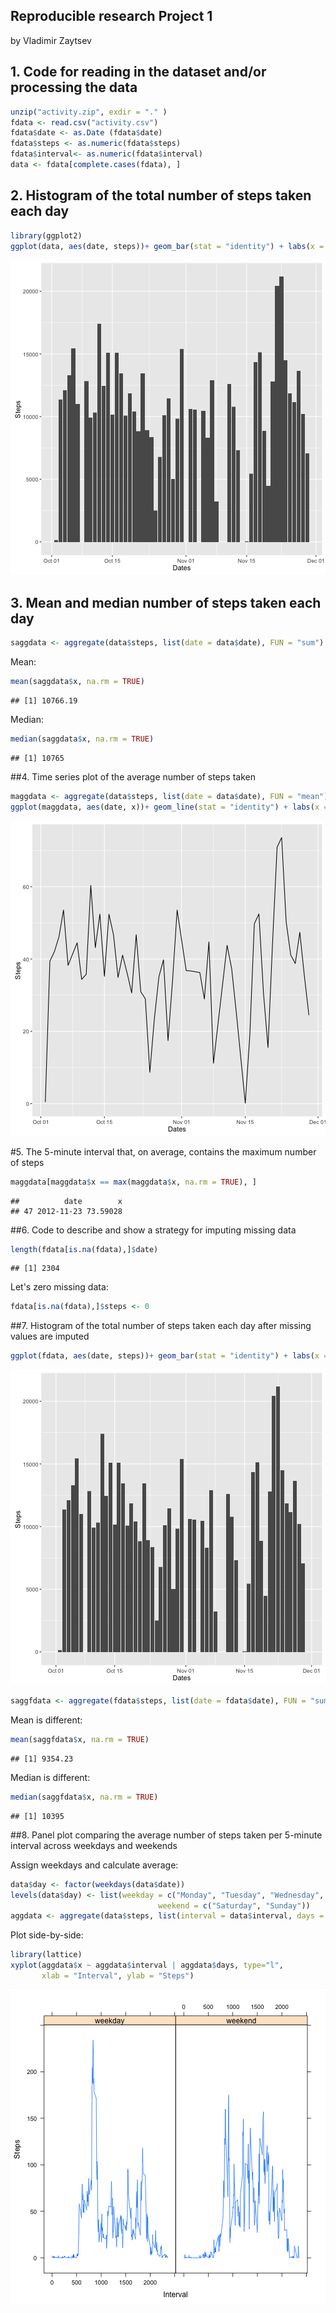 ## Reproducible research Project 1

by Vladimir Zaytsev

## 1. Code for reading in the dataset and/or processing the data

```r
unzip("activity.zip", exdir = "." )
fdata <- read.csv("activity.csv")
fdata$date <- as.Date (fdata$date)
fdata$steps <- as.numeric(fdata$steps)
fdata$interval<- as.numeric(fdata$interval)
data <- fdata[complete.cases(fdata), ]
```


## 2. Histogram of the total number of steps taken each day


```r
library(ggplot2)
ggplot(data, aes(date, steps))+ geom_bar(stat = "identity") + labs(x = "Dates", y = "Steps")
```

![plot of chunk unnamed-chunk-2](figure/unnamed-chunk-2-1.png) 

## 3. Mean and median number of steps taken each day

```r
saggdata <- aggregate(data$steps, list(date = data$date), FUN = "sum")
```
Mean:

```r
mean(saggdata$x, na.rm = TRUE)
```

```
## [1] 10766.19
```
Median:

```r
median(saggdata$x, na.rm = TRUE)
```

```
## [1] 10765
```


##4. Time series plot of the average number of steps taken

```r
maggdata <- aggregate(data$steps, list(date = data$date), FUN = "mean")
ggplot(maggdata, aes(date, x))+ geom_line(stat = "identity") + labs(x = "Dates", y = "Steps")
```

![plot of chunk unnamed-chunk-6](figure/unnamed-chunk-6-1.png) 

#5. The 5-minute interval that, on average, contains the maximum number of steps


```r
maggdata[maggdata$x == max(maggdata$x, na.rm = TRUE), ]
```

```
##          date        x
## 47 2012-11-23 73.59028
```

##6. Code to describe and show a strategy for imputing missing data


```r
length(fdata[is.na(fdata),]$date)
```

```
## [1] 2304
```

Let's zero missing data:


```r
fdata[is.na(fdata),]$steps <- 0
```

##7. Histogram of the total number of steps taken each day after missing values are imputed

```r
ggplot(fdata, aes(date, steps))+ geom_bar(stat = "identity") + labs(x = "Dates", y = "Steps")
```

![plot of chunk unnamed-chunk-10](figure/unnamed-chunk-10-1.png) 

```r
saggfdata <- aggregate(fdata$steps, list(date = fdata$date), FUN = "sum")
```
Mean is different:

```r
mean(saggfdata$x, na.rm = TRUE)
```

```
## [1] 9354.23
```
Median is different:

```r
median(saggfdata$x, na.rm = TRUE)
```

```
## [1] 10395
```

##8. Panel plot comparing the average number of steps taken per 5-minute interval across weekdays and weekends

Assign weekdays and calculate average:


```r
data$day <- factor(weekdays(data$date))
levels(data$day) <- list(weekday = c("Monday", "Tuesday", "Wednesday", "Thursday", "Friday"),
                                 weekend = c("Saturday", "Sunday"))
aggdata <- aggregate(data$steps, list(interval = data$interval, days = data$day), FUN = "mean")
```

Plot side-by-side:


```r
library(lattice)
xyplot(aggdata$x ~ aggdata$interval | aggdata$days, type="l", 
       xlab = "Interval", ylab = "Steps")
```

![plot of chunk unnamed-chunk-14](figure/unnamed-chunk-14-1.png) 

